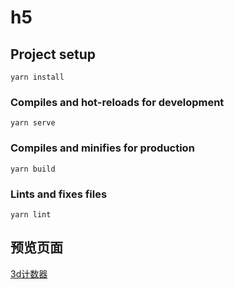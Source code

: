# h5

## Project setup
```
yarn install
```

### Compiles and hot-reloads for development
```
yarn serve
```

### Compiles and minifies for production
```
yarn build
```

### Lints and fixes files
```
yarn lint
```

## 预览页面
[3d计数器](https://comwang.github.io/h5/dist/counter.html?value=375&mode=increase)

